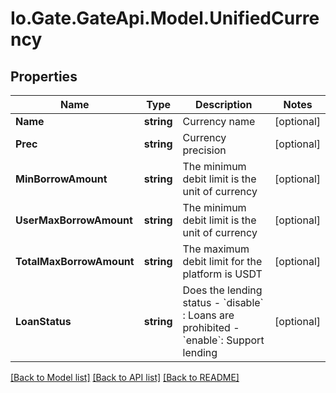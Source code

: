 
# Io.Gate.GateApi.Model.UnifiedCurrency

## Properties

Name | Type | Description | Notes
------------ | ------------- | ------------- | -------------
**Name** | **string** | Currency name | [optional] 
**Prec** | **string** | Currency precision | [optional] 
**MinBorrowAmount** | **string** | The minimum debit limit is the unit of currency | [optional] 
**UserMaxBorrowAmount** | **string** | The minimum debit limit is the unit of currency | [optional] 
**TotalMaxBorrowAmount** | **string** | The maximum debit limit for the platform is USDT | [optional] 
**LoanStatus** | **string** | Does the lending status  - &#x60;disable&#x60; : Loans are prohibited  - &#x60;enable&#x60;: Support lending | [optional] 

[[Back to Model list]](../README.md#documentation-for-models)
[[Back to API list]](../README.md#documentation-for-api-endpoints)
[[Back to README]](../README.md)
